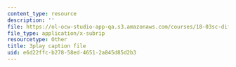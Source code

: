 ```yaml
---
content_type: resource
description: ''
file: https://ol-ocw-studio-app-qa.s3.amazonaws.com/courses/18-03sc-differential-equations-fall-2011/e6d22ffcb27858ed46512a845d85d2b3_rjAXFBWJt_o.srt
file_type: application/x-subrip
resourcetype: Other
title: 3play caption file
uid: e6d22ffc-b278-58ed-4651-2a845d85d2b3
---
```

